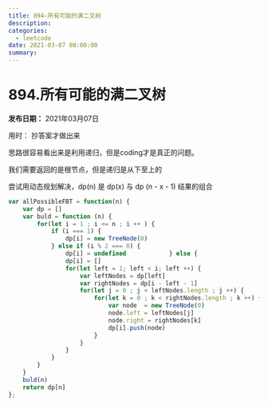 ```yaml
---
title: 894-所有可能的满二叉树
description: 
categories:
  - leetcode
date: 2021-03-07 00:00:00
summary: 
---
```


# 894.所有可能的满二叉树

**发布日期：** 2021年03月07日

用时： 抄答案才做出来

思路很容易看出来是利用递归，但是coding才是真正的问题。

我们需要返回的是根节点，但是递归是从下至上的

尝试用动态规划解决，dp(n) 是 dp(x) 与 dp (n - x - 1) 结果的组合

```javascript
var allPossibleFBT = function(n) {
    var dp = []
    var buld = function (n) {
        for(let i = 1 ; i <= n ; i ++ ) {
            if (i === 1) {
                dp[i] = new TreeNode(0)
            } else if (i % 2 === 0) {
                dp[i] = undefined            } else {
                dp[i] = []
                for(let left = 1; left < i; left ++) {
                    var leftNodes = dp[left]
                    var rightNodes = dp[i - left - 1]
                    for(let j = 0 ; j < leftNodes.length ; j ++) {
                        for(let k = 0 ; k < rightNodes.length ; k ++) {
                            var node  = new TreeNode(0)
                            node.left = leftNodes[j]
                            node.right = rightNodes[k]
                            dp[i].push(node)
                        }
                    }
                }
            }
        }
    }
    buld(n)
    return dp[n]
};
```

